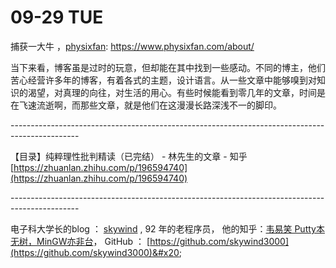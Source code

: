# 09-29 TUE

捕获一大牛 ，[physixfan](https://www.physixfan.com/about/):   https://www.physixfan.com/about/

当下来看，博客虽是过时的玩意，但却能在其中找到一些感动。不同的博主，他们苦心经营许多年的博客，有着各式的主题，设计语言。从一些文章中能够嗅到对知识的渴望，对真理的向往，对生活的用心。有些时候能看到零几年的文章，时间是在飞速流逝啊，而那些文章，就是他们在这漫漫长路深浅不一的脚印。



\-----------------------------------------------------------------------------------------------

【目录】纯粹理性批判精读（已完结） - 林先生的文章 - 知乎 [https://zhuanlan.zhihu.com/p/196594740](https://zhuanlan.zhihu.com/p/196594740)

\-----------------------------------------------------------------------------------------------

电子科大学长的blog  ： [skywind](http://www.skywind.me/blog/) , 92 年的老程序员， 他的知乎：[韦易笑  Putty本无树，MinGW亦非台](https://www.zhihu.com/people/skywind3000/answers)， GitHub ： [https://github.com/skywind3000](https://github.com/skywind3000)&#x20;
